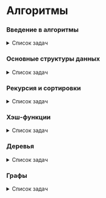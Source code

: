 # Алгоритмы

### Введение в алгоритмы

<details>
<summary>Список задач</summary>

| Задача                                          | Описание                                               |
| ----------------------------------------------- | ------------------------------------------------------ |
| [A. Значения функции](introduction/A.js)        |                                                        |
| [B. Чётные и нечётные числа](introduction/B.js) |                                                        |
| [C. Соседи](introduction/C.js)                  | Возвращает всех соседей элемента **матрицы**           |
| [D. Хаотичность погоды](introduction/D.js)      | Вычисляет длину последовательности                     |
| [E. Самое длинное слово](introduction/E.js)     | Возвращает самое длинное слово в строке                |
| [F. Палиндром](introduction/F.js)               | Проверяет является ли строка палиндромом               |
| [G. Работа из дома](introduction/G.js)          | Переводит целое число из десятичной системы в двоичную |
| [H. Двоичная система](introduction/H.js)        | Складывает две строки в двоичной системе счисления     |
| ...                                             |                                                        |
| [Y. Ближайший ноль](introduction/Y.js)          | Считает расстояния до ближайшего нуля за O(n)          |
| [Z. Ловкость рук](introduction/Z.js)            | Считает сумму элементов в **матрице**                  |

> [_Контест 1_](https://contest.yandex.ru/contest/22449/problems/), [_Контест 2_](https://contest.yandex.ru/contest/22450/problems/)

</details>

### Основные структуры данных

<details>
<summary>Список задач</summary>

| Задача                                                      | Описание                           |
| ----------------------------------------------------------- | ---------------------------------- |
| [B. Список дел](basicDataStructures/B.js)                   |                                    |
| [C. Нелюбимое дело](basicDataStructures/C.js)               |                                    |
| [D. Заботливая мама](basicDataStructures/D.js)              |                                    |
| [E. Всё наоборот](basicDataStructures/E.js)                 |                                    |
| [F. Стек - Max](basicDataStructures/F.js)                   |                                    |
| [H. Скобочная последовательность](basicDataStructures/H.js) |                                    |
| ...                                                         |                                    |
| [Y. Дек](basicDataStructures/Y.js)                          | [README](basicDataStructures/Y.md) |
| [Z. Калькулятор](basicDataStructures/Z.js)                  | [README](basicDataStructures/Z.md) |

</details>

### Рекурсия и сортировки

<details>
<summary>Список задач</summary>

| Задача                                                        | Описание                           |
| ------------------------------------------------------------- | ---------------------------------- |
| [A. Генератор скобок](recursionAndSorting/A.js)               |                                    |
| [B. Комбинации](recursionAndSorting/B.js)                     |                                    |
| [C. Подпоследовательность](recursionAndSorting/C.js)          |                                    |
| [H. Большое число](recursionAndSorting/H.js)                  |                                    |
| [J. Пузырёк](recursionAndSorting/J.js)                        |                                    |
| [K. Сортировка слиянием](recursionAndSorting/J.js)            |                                    |
| [L. Два велосипеда](recursionAndSorting/L.js)                 |                                    |
| [N. Клумбы](recursionAndSorting/N.js)                         |                                    |
| ...                                                           |                                    |
| [Y. Поиск в сломанном массиве](recursionAndSorting/Y.js)      | [README](recursionAndSorting/Y.md) |
| [Z. Эффективная быстрая сортировка](recursionAndSorting/Z.js) | [README](recursionAndSorting/Z.md) |

</details>

### Хэш-функции

<details>
<summary>Список задач</summary>

| Задача                                                                        | Описание                                                                    |
| ----------------------------------------------------------------------------- | --------------------------------------------------------------------------- |
| [A. Полиномиальный хеш](hashFunctions/A.js)                                   | Находит полиномиальный хеш методом Горнера: ![формула](hashFunctions/A.png) |
| [B. Сломай меня](hashFunctions/B.js)                                          | Находит 2 строки с одинаковым хэшем                                         |
| [C. Префиксные хеши](hashFunctions/C.js)                                      | Находит хэши в подстроке                                                    |
| [D. Кружки](hashFunctions/D.js)                                               |                                                                             |
| [G. Соревнование](hashFunctions/G.js)                                         | Создает мапу из одинаковых сумм, затем вычисляет максимальную дистанцию     |
| [H. Странное сравнение](hashFunctions/H.js)                                   | Сравнивает набор символов в строке с помощью мапы                           |
| [Y. Поисковая система](hashFunctions/Y.js)                                    | [README](hashFunctions/Y.md)                                                |
| [Z. Хеш-таблица (метод цепочек)](hashFunctions/ZChains.js)                    | [README](hashFunctions/Z.md)                                                |
| [Z. Хеш-таблица (метод открытой адресации)](hashFunctions/ZOpenAddressing.js) |                                                                             |

> [_Контест 1_](https://contest.yandex.ru/contest/23991/problems/), [_Контест 2_](https://contest.yandex.ru/contest/24414/problems/)

</details>

### Деревья

<details>
<summary>Список задач</summary>

| Задача                                    | Описание                                                                                                                                 |
| ----------------------------------------- | ---------------------------------------------------------------------------------------------------------------------------------------- |
| [A. Лампочки](trees/A.js)                 | Находит самое большое значение в дереве                                                                                                  |
| [B. Сбалансированное дерево](trees/B.js)  | Проверяет, сбалансированно дерево или нет                                                                                                |
| [E. Дерево поиска](trees/E.js)            | Определяет, является ли заданное дерево деревом поиска                                                                                   |
| [I. Разные деревья поиска](trees/I.js)    | Считает количество корневых бинарных деревьев с n листьями с помощью чисел [Каталана](https://e-maxx.ru/upload/e-maxx_algo.pdf#page=427) |
| [J. Добавь узел](trees/J.js)              | Вставка ключа в BST                                                                                                                      |
| [K. Выведи диапазон](trees/K.js)          | Центрированный LMR обход дерева                                                                                                          |
| [L. Просеивание вниз](trees/L.js)         | Совершает просеивание вниз в куче на максимум                                                                                            |
| [M. Просеивание вверх](trees/M.js)        | Совершает просеивание вверх в куче на максимум                                                                                           |
| [Y. Пирамидальная сортировка](trees/Y.js) | [README](trees/Y.md)                                                                                                                     |
| [Z. Удали узел](trees/Z.js)               | [README](trees/Z.md)                                                                                                                     |

> [_Контест 1_](https://contest.yandex.ru/contest/24809/problems/), [_Контест 2_](https://contest.yandex.ru/contest/24810/problems/)

</details>

### Графы

<details>
<summary>Список задач</summary>

| Задача                                       | Описание                                          |
| -------------------------------------------- | ------------------------------------------------- |
| [A. Построить список смежности](graphs/A.js) | По списку рёбер графа строит его список смежности |

> [_Контест 1_](https://contest.yandex.ru/contest/25069/problems/)

</details>
